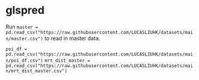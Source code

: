 # glspred

Run `master = pd.read_csv("https://raw.githubusercontent.com/LUCASLIUHK/datasets/main/master.csv")` to read in master data.

`poi_df = pd.read_csv("https://raw.githubusercontent.com/LUCASLIUHK/datasets/main/poi_df.csv")`
`mrt_dist_master = pd.read_csv("https://raw.githubusercontent.com/LUCASLIUHK/datasets/main/mrt_dist_master.csv")`

